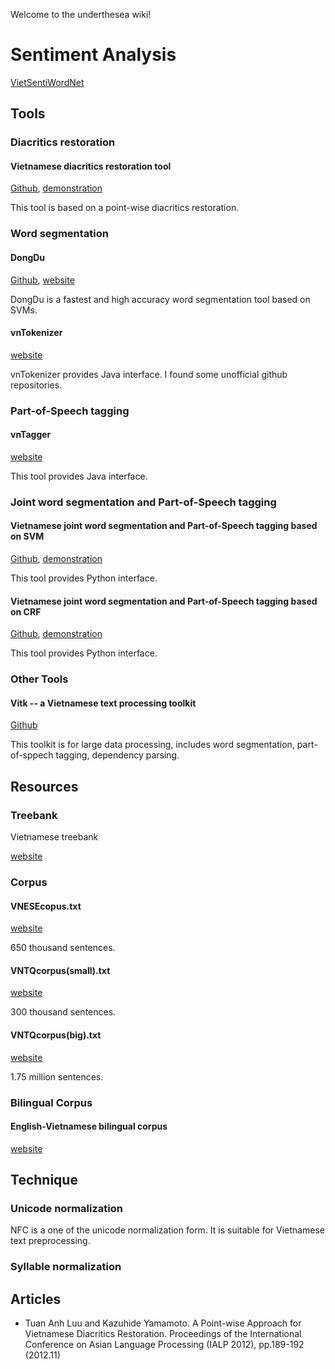 Welcome to the underthesea wiki!

# Sentiment Analysis

[VietSentiWordNet](https://github.com/magizbox/underthesea/wiki/VietSentiWordNet)


## Tools

### Diacritics restoration

#### Vietnamese diacritics restoration tool
[Github](https://github.com/kanjirz50/restore-tonemark), [demonstration](http://160.16.58.116/vietnamese/tone)

This tool is based on a point-wise diacritics restoration.

### Word segmentation
#### DongDu
[Github](https://github.com/rockkhuya/DongDu), [website](http://viet.jnlp.org/dongdu)

DongDu is a fastest and high accuracy word segmentation tool based on SVMs.

#### vnTokenizer
[website](http://vlsp.hpda.vn:8080/demo/?page=resources)

vnTokenizer provides Java interface.
I found some unofficial github repositories.

### Part-of-Speech tagging
#### vnTagger
[website](http://vlsp.hpda.vn:8080/demo/?page=resources)

This tool provides Java interface.

### Joint word segmentation and Part-of-Speech tagging
#### Vietnamese joint word segmentation and Part-of-Speech tagging based on SVM
[Github](https://github.com/kanjirz50/viet-morphological-analysis-svm), [demonstration](http://160.16.58.116/vietnamese/morph)

This tool provides Python interface.

#### Vietnamese joint word segmentation and Part-of-Speech tagging based on CRF
[Github](https://github.com/kanjirz50/viet-morphological-analysis-crf), [demonstration](http://160.16.58.116/vietnamese/morph_crf)

This tool provides Python interface.


### Other Tools

#### Vitk -- a Vietnamese text processing toolkit
[Github](https://github.com/phuonglh/vn.vitk)

This toolkit is for large data processing, includes word segmentation, part-of-sppech tagging, dependency parsing.


## Resources
### Treebank
Vietnamese treebank

[website](http://vlsp.hpda.vn:8080/demo/?page=resources)

### Corpus
#### VNESEcopus.txt
[website](http://vlsp.hpda.vn:8080/demo/?page=resources)

650 thousand sentences.

#### VNTQcorpus(small).txt
[website](http://viet.jnlp.org/download-du-lieu-tu-vung-corpus)

300 thousand sentences.

#### VNTQcorpus(big).txt
[website](http://viet.jnlp.org/download-du-lieu-tu-vung-corpus)

1.75 million sentences.

### Bilingual Corpus
#### English-Vietnamese bilingual corpus
[website](http://vlsp.hpda.vn:8080/demo/?page=resources)


## Technique
### Unicode normalization
NFC is a one of the unicode normalization form.
It is suitable for Vietnamese text preprocessing.

### Syllable normalization

## Articles
- Tuan Anh Luu and Kazuhide Yamamoto. A Point-wise Approach for Vietnamese Diacritics Restoration. Proceedings of the International Conference on Asian Language Processing (IALP 2012), pp.189-192 (2012.11)